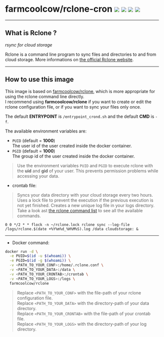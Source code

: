 # farmcoolcow/rclone-cron ![](https://images.microbadger.com/badges/version/farmcoolcow/rclone-cron.svg) ![](https://images.microbadger.com/badges/commit/farmcoolcow/rclone-cron.svg) ![](https://images.microbadger.com/badges/image/farmcoolcow/rclone-cron.svg) ![](https://images.microbadger.com/badges/license/farmcoolcow/rclone-cron.svg)

---

## What is Rclone ?

*rsync for cloud storage*

Rclone is a command line program to sync files and directories to and from cloud storage.
More informations on [the official Rclone website](http://rclone.org/).

---

## How to use this image

This image is based on [farmcoolcow/rclone](https://hub.docker.com/r/farmcoolcow/rclone), which is more appropriate for using the rclone command line directly.  
I recommend using **farmcoolcow/rclone** if you want to create or edit the rclone configuration file, or if you want to sync your files only once.

The default **ENTRYPOINT** is ```/entrypoint_crond.sh``` and the default **CMD** is ```-f```.

The available environment variables are:
  * ```PUID``` (default = **1000**)  
    The user id of the user created inside the docker container.
  * ```PGID``` (default = **1000**)  
    The group id of the user created inside the docker container.

  > Use the environment variables ```PUID``` and ```PGID``` to execute rclone with the **uid** and **gid** of your user. This prevents permission problems while accessing your data.


  * crontab file:
  
  > Syncs your data directory with your cloud storage every two hours. Uses a lock file to prevent the execution if the previous execution is not yet finished. Creates a new unique log file in your logs directory.  
  > Take a look ast [the rclone command list](http://rclone.org/commands/) to see all the available commands.
  
  ```crontab
  0 0 */2 * * flock -n ~/rclone.lock rclone sync --log-file /logs/rclone.$(date +%Y%m%d_%H%M%S).log /data cloudstorage: &
  ```
  
  ---
  
  * Docker command:

  ```sh
  docker run -d \
    -e PUID=$(id -u $(whoami)) \
    -e PGID=$(id -g $(whoami)) \
    -v <PATH_TO_YOUR_CONF>:/home/.rclone.conf \
    -v <PATH_TO_YOUR_DATA>:/data \
    -v <PATH_TO_YOUR_CRONTAB>:/crontab \
    -v <PATH_TO_YOUR_LOGS>:/logs \
    farmcoolcow/rclone
  ```
  
  > Replace ```<PATH_TO_YOUR_CONF>``` with the file-path of your rclone configuration file.  
  > Replace ```<PATH_TO_YOUR_DATA>``` with the directory-path of your data directory.  
  > Replace ```<PATH_TO_YOUR_CRONTAB>``` with the file-path of your crontab file.  
  > Replace ```<PATH_TO_YOUR_LOGS>``` with the directory-path of your log directory.
